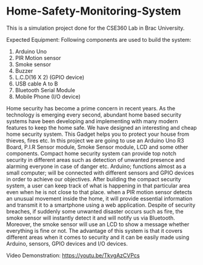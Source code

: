 # Home-Safety-Monitoring-System
This is a simulation project done for the CSE360 Lab in Brac University. 

Expected Equipment:
Following components are used to build the system:
1.	Arduino Uno
2.	PIR Motion sensor
3.	Smoke sensor
4.	Buzzer
5.	L.C.D(16 X 2) (GPIO device)
6.	USB cable A to B
7.	Bluetooth Serial Module
8.	Mobile Phone (I/O device)

Home security has become a prime concern in recent years. As the technology is emerging every
second, abundant home based security systems have been developing and implementing with many modern features to keep the home safe.
We have designed an interesting and cheap home security system. This Gadget helps you to protect your house from thieves, fires etc. In this project we are going 
to use an Arduino Uno R3 Board, P.I.R Sensor module, Smoke Sensor module, LCD and some other components. Compact home security system can provide top notch security 
in different areas such as detection of unwanted presence and alarming everyone in case of danger etc. Arduino; functions almost as a small computer; will be 
connected with different sensors and GPIO devices in order to achieve our objectives. After building the compact security system, a user can keep track of what is 
happening in that particular area even when he is not close to that place. when a PIR motion sensor detects an unusual movement inside the home, it will provide 
essential information and transmit it to a smartphone using a web application. Despite of security breaches, if suddenly some unwanted disaster occurs such as fire, 
the smoke sensor will instantly detect it and will notify us via Bluetooth. Moreover, the smoke sensor will use an LCD to show a message whether everything is fine 
or not. The advantage of this system is that it covers different areas when it comes to security and it can be easily made using Arduino, sensors, GPIO devices 
and I/O devices.

Video Demonstration: https://youtu.be/TkvgAzCVPcs
